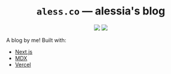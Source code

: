 <div align="center">

  <h1><code>aless.co</code> &mdash; alessia's blog</h1>

  <p>
    <a href="https://github.com/alessbell/aless.co/actions?query=workflow%3ATests" title="Tests"><img src="https://github.com/alessbell/aless.co/workflows/Tests/badge.svg"/></a>
    <a href="https://github.com/prettier/prettier" title="Prettier Code Formatting"><img src="https://img.shields.io/badge/code_style-prettier-ff69b4.svg?style=flat-round"/></a>
  </p>

</div>

A blog by me! Built with:

- [Next.js](https://github.com/gatsbyjs/gatsby)
- [MDX](https://github.com/mdx-js/mdx)
- [Vercel](https://vercel.com)
